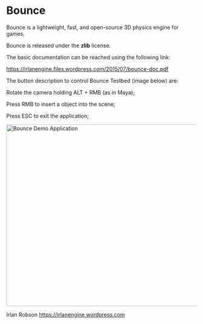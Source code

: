 # Bounce

Bounce is a lightweight, fast, and open-source 3D physics engine for games. 

Bounce is released under the <b>zlib</b> license. 

The basic documentation can be reached using the following link:

https://irlanengine.files.wordpress.com/2015/07/bounce-doc.pdf

The button description to control Bounce Testbed (image below) are:

Rotate the camera holding ALT + RMB (as in Maya);

Press RMB to insert a object into the scene;

Press ESC to exit the application;

<img src="https://irlanengine.files.wordpress.com/2015/08/screenshot-of-bounce.png" alt="Bounce Demo Application" width=640 height=480 align="middle">

Irlan Robson https://irlanengine.wordpress.com

